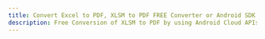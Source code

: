 ---title: Convert Excel to PDF, XLSM to PDF FREE Converter or Android SDKdescription: Free Conversion of XLSM to PDF by using Android Cloud APIs & SDKs. Also Create, Edit & Render Microsoft Excel, CSV and SpreadsheetML worksheets or spreadsheet in the Cloud.---